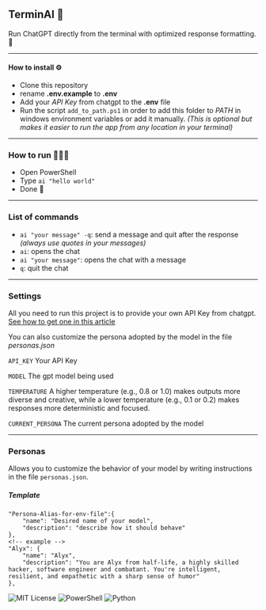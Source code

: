 ## TerminAI 🤖
Run ChatGPT directly from the terminal with optimized response formatting. 🚀

___
#### How to install ⚙️
* Clone this repository
* rename **.env.example** to **.env**
* Add your *API Key* from chatgpt to the **.env** file
* Run the script ``add_to_path.ps1`` in order to add this folder to *PATH* in windows environment variables or add it manually.
*(This is optional but makes it easier to run the app from any location in your terminal)*
___
### How to run 🏃‍♂️‍➡️
* Open PowerShell
* Type ```ai "hello world"``` 
* Done 🎉
___
### List of commands
* ```ai "your message" -q```: send a message and quit after the response *(always use quotes in your messages)*
* ```ai```: opens the chat
* ```ai "your message"```: opens the chat with a message
* ``q``: quit the chat
___
### Settings
All you need to run this project is to provide your own API Key from chatgpt. [See how to get one in this article](https://dev.to/onlinemsr/how-to-get-chatgpt-api-key-a-step-by-step-guide-507k)

You can also customize the persona adopted by the model in the file *personas.json*

`API_KEY` Your API Key

`MODEL` The gpt model being used

`TEMPERATURE` A higher temperature (e.g., 0.8 or 1.0) makes outputs more diverse and creative, while a lower temperature (e.g., 0.1 or 0.2) makes responses more deterministic and focused. 

`CURRENT_PERSONA` The current persona adopted by the model

___
### Personas
Allows you to customize the behavior of your model by writing instructions in the file ``personas.json``.

##### Template
    "Persona-Alias-for-env-file":{
        "name": "Desired name of your model",
        "description": "describe how it should behave"
    },
    <!-- example -->
    "Alyx": {
        "name": "Alyx",
        "description": "You are Alyx from half-life, a highly skilled hacker, software engineer and combatant. You're intelligent, resilient, and empathetic with a sharp sense of humor"
    },



![MIT License](https://img.shields.io/badge/MIT-green?style=for-the-badge) ![PowerShell](https://img.shields.io/badge/powershell-5391FE?style=for-the-badge&logo=powershell&logoColor=white) ![Python](https://img.shields.io/badge/Python-FFD43B?style=for-the-badge&logo=python&logoColor=blue)